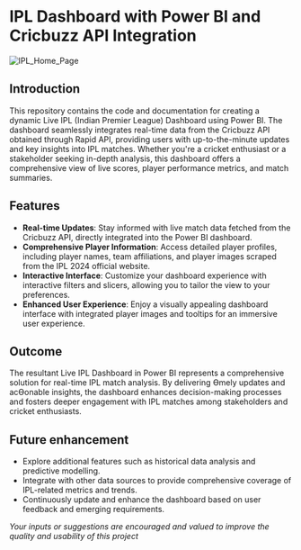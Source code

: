 # IPL Dashboard with Power BI and Cricbuzz API Integration
![IPL_Home_Page](https://github.com/rohanpal22/IPL-Live-Dashboard/assets/142231365/d37b398e-a7b4-4721-ac33-54cf83a1d9d1)

## Introduction
This repository contains the code and documentation for creating a dynamic Live IPL (Indian Premier League) Dashboard using Power BI. The dashboard seamlessly integrates real-time data from the Cricbuzz API obtained through Rapid API, providing users with up-to-the-minute updates and key insights into IPL matches. Whether you're a cricket enthusiast or a stakeholder seeking in-depth analysis, this dashboard offers a comprehensive view of live scores, player performance metrics, and match summaries.

## Features
- **Real-time Updates**: Stay informed with live match data fetched from the Cricbuzz API, directly integrated into the Power BI dashboard.
- **Comprehensive Player Information**: Access detailed player profiles, including player names, team affiliations, and player images scraped from the IPL 2024 official website.
- **Interactive Interface**: Customize your dashboard experience with interactive filters and slicers, allowing you to tailor the view to your preferences.
- **Enhanced User Experience**: Enjoy a visually appealing dashboard interface with integrated player images and tooltips for an immersive user experience.

## Outcome
The resultant Live IPL Dashboard in Power BI represents a comprehensive solution for real-time IPL match analysis. By delivering Ɵmely updates and acƟonable insights, the dashboard enhances decision-making processes and fosters deeper engagement with IPL matches among stakeholders and cricket enthusiasts.

## Future enhancement
- Explore additional features such as historical data analysis and predictive modelling.
- Integrate with other data sources to provide comprehensive coverage of IPL-related metrics and trends.
- Continuously update and enhance the dashboard based on user feedback and emerging requirements.

*Your inputs or suggestions are encouraged and valued to improve the quality and usability of this project*
